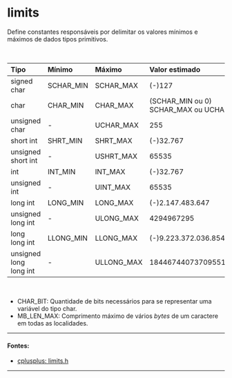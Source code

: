 # limits
Define constantes responsáveis por delimitar os valores mínimos e máximos de dados tipos primitivos.

<br>

| Tipo                   | Mínimo     | Máximo      | Valor **estimado**   |
| :--                    | :--        | :--         | :--                  |
| signed char            | SCHAR\_MIN | SCHAR\_MAX  | (-)127               |
| char                   | CHAR\_MIN  | CHAR\_MAX   | (SCHAR\_MIN ou 0)  SCHAR\_MAX ou UCHAR\_MAX |
| unsigned char          | -          | UCHAR\_MAX  | 255                  |
| short int              | SHRT\_MIN  | SHRT\_MAX   | (-)32.767            |
| unsigned short int     | -          | USHRT\_MAX  | 65535                |
| int                    | INT\_MIN   | INT\_MAX    | (-)32.767            |
| unsigned int           | -          | UINT\_MAX   | 65535                |
| long int               | LONG\_MIN  | LONG\_MAX   | (-)2.147.483.647     |
| unsigned long int      | -          | ULONG\_MAX  | 4294967295           |
| long long int          | LLONG\_MIN | LLONG\_MAX  | (-)9.223.372.036.854.775.807 |
| unsigned long long int | -          | ULLONG\_MAX | 18446744073709551615 |

<br>

* CHAR\_BIT: Quantidade de bits necessários para se representar uma variável do tipo char.  
* MB\_LEN\_MAX: Comprimento máximo de vários *bytes* de um caractere em todas as localidades.  

<hr>

#### Fontes:
* [cplusplus: limits.h](https://cplusplus.com/reference/climits/)

<hr>
